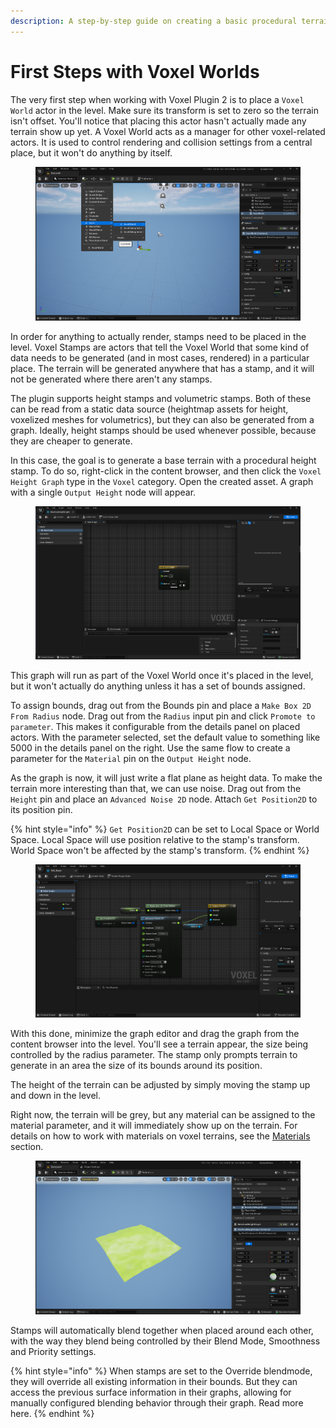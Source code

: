 ```yaml
---
description: A step-by-step guide on creating a basic procedural terrain from scratch.
---
```


# First Steps with Voxel Worlds

The very first step when working with Voxel Plugin 2 is to place a `Voxel World` actor in the level. Make sure its transform is set to zero so the terrain isn't offset. You'll notice that placing this actor hasn't actually made any terrain show up yet. A Voxel World acts as a manager for other voxel-related actors. It is used to control rendering and collision settings from a central place, but it won't do anything by itself.

<figure><img src="../.gitbook/assets/image (216).png" alt=""><figcaption></figcaption></figure>

In order for anything to actually render, stamps need to be placed in the level. Voxel Stamps are actors that tell the Voxel World that some kind of data needs to be generated (and in most cases, rendered) in a particular place. The terrain will be generated anywhere that has a stamp, and it will not be generated where there aren't any stamps.

The plugin supports height stamps and volumetric stamps. Both of these can be read from a static data source (heightmap assets for height, voxelized meshes for volumetrics), but they can also be generated from a graph. Ideally, height stamps should be used whenever possible, because they are cheaper to generate.

In this case, the goal is to generate a base terrain with a procedural height stamp. To do so, right-click in the content browser, and then click the `Voxel Height Graph` type in the `Voxel` category. Open the created asset. A graph with a single `Output Height` node will appear.

<figure><img src="../.gitbook/assets/image (199).png" alt=""><figcaption></figcaption></figure>

This graph will run as part of the Voxel World once it's placed in the level, but it won't actually do anything unless it has a set of bounds assigned.&#x20;

To assign bounds, drag out from the Bounds pin and place a `Make Box 2D From Radius` node. Drag out from the `Radius` input pin and click `Promote to parameter`. This makes it configurable from the details panel on placed actors. With the parameter selected, set the default value to something like 5000 in the details panel on the right. Use the same flow to create a parameter for the `Material` pin on the `Output Height` node.

As the graph is now, it will just write a flat plane as height data. To make the terrain more interesting than that, we can use noise. Drag out from the `Height` pin and place an `Advanced Noise 2D` node. Attach `Get Position2D` to its position pin.

{% hint style="info" %}
`Get Position2D` can be set to Local Space or World Space. Local Space will use position relative to the stamp's transform. World Space won't be affected by the stamp's transform.
{% endhint %}

<figure><img src="../.gitbook/assets/image (217).png" alt=""><figcaption></figcaption></figure>

With this done, minimize the graph editor and drag the graph from the content browser into the level. You'll see a terrain appear, the size being controlled by the radius parameter. The stamp only prompts terrain to generate in an area the size of its bounds around its position.

The height of the terrain can  be adjusted by simply moving the stamp up and down in the level.&#x20;

Right now, the terrain will be grey, but any material can be assigned to the material parameter, and it will immediately show up on the terrain. For details on how to work with materials on voxel terrains, see the [Materials](../knowledgebase-1/materials.md) section.

<figure><img src="../.gitbook/assets/image (212).png" alt=""><figcaption></figcaption></figure>

Stamps will automatically blend together when placed around each other, with the way they blend being controlled by their Blend Mode, Smoothness and Priority settings.&#x20;

{% hint style="info" %}
When stamps are set to the Override blendmode, they will override all existing information in their bounds. But they can access the previous surface information in their graphs, allowing for manually configured blending behavior through their graph. Read more here.
{% endhint %}

